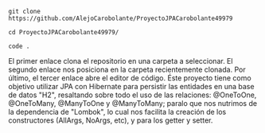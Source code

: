 ```
git clone https://github.com/AlejoCarobolante/ProyectoJPACarobolante49979
```
```
cd ProyectoJPACarobolante49979/
```
```
code .
```

El primer enlace clona el repositorio en una carpeta a seleccionar.
El segundo enlace nos posiciona en la carpeta recientemente clonada.
Por último, el tercer enlace abre el editor de código.
Éste proyecto tiene como objetivo utilizar JPA con Hibernate para persistir las entidades en una base de datos "H2", resaltando sobre todo el uso de las relaciones: @OneToOne, @OneToMany, @ManyToOne y @ManyToMany; paralo que nos nutrimos de la dependencia de "Lombok", lo cual nos facilita la creación de los constructores (AllArgs, NoArgs, etc), y para los getter y setter.
